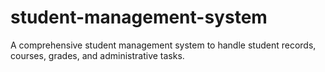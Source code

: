 # student-management-system
A comprehensive student management system to handle student records, courses, grades, and administrative tasks.
